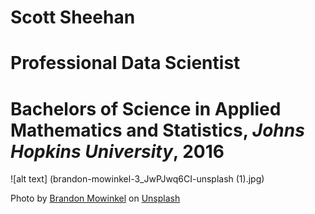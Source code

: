 # Scott Sheehan
# Professional Data Scientist

# Bachelors of Science in Applied Mathematics and Statistics, *Johns Hopkins University*, 2016

![alt text] (brandon-mowinkel-3_JwPJwq6CI-unsplash (1).jpg)

Photo by <a href="https://unsplash.com/@bmowinkel?utm_source=unsplash&utm_medium=referral&utm_content=creditCopyText">Brandon Mowinkel</a> on <a href="https://unsplash.com/s/photos/baseball?utm_source=unsplash&utm_medium=referral&utm_content=creditCopyText">Unsplash</a>
  
